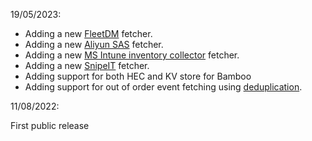 19/05/2023:

* Adding a new [FleetDM](pipeline/fleetdm.py) fetcher.
* Adding a new [Aliyun SAS](pipeline/aliyun/sas.py) fetcher.
* Adding a new [MS Intune inventory collector](pipeline/ms_graph_inventory.py) fetcher.
* Adding a new [SnipeIT](pipeline/snipeit/snipeit.py) fetcher.
* Adding support for both HEC and KV store for Bamboo
* Adding support for out of order event fetching using [deduplication](pipeline/common/dedup.py).


11/08/2022:

First public release
